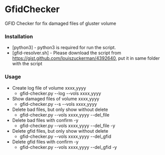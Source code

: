 # GfidChecker
GFID Checker for fix damaged files of gluster volume

### Installation

* [python3] - python3 is required for run the script.
* [gfid-resolver.sh] - Please download the script from https://gist.github.com/louiszuckerman/4392640, put it in same folder with the script

### Usage

  - Create log file of volume xxxx,yyyy
    - gfid-checker.py --log --vols xxxx,yyyy
  - Show damaged files of volume xxxx,yyyy
    - gfid-checker.py --s --vols xxxx,yyyy
  - Delete bad files, but only show without delete
    - gfid-checker.py --vols xxxx,yyyy --del_file
  - Delete bad files with confirm -y
    - gfid-checker.py --vols xxxx,yyyy --del_file -y
  - Delete gfid files, but only show without delete
    - gfid-checker.py --vols xxxx,yyyy --del_gfid
  - Delete gfid files with confirm -y
    - gfid-checker.py --vols xxxx,yyyy --del_gfid -y
